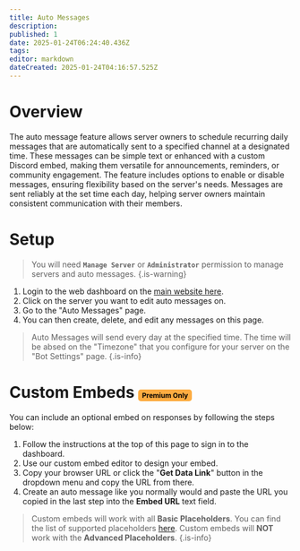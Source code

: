 ```yaml
---
title: Auto Messages
description: 
published: 1
date: 2025-01-24T06:24:40.436Z
tags: 
editor: markdown
dateCreated: 2025-01-24T04:16:57.525Z
---
```


# Overview
The auto message feature allows server owners to schedule recurring daily messages that are automatically sent to a specified channel at a designated time. These messages can be simple text or enhanced with a custom Discord embed, making them versatile for announcements, reminders, or community engagement. The feature includes options to enable or disable messages, ensuring flexibility based on the server's needs. Messages are sent reliably at the set time each day, helping server owners maintain consistent communication with their members.

# Setup

> You will need **`Manage Server`** or **`Administrator`** permission to manage servers and auto messages.
{.is-warning}

1. Login to the web dashboard on the [main website here](https://cakey.bot/dashboard/public).
2. Click on the server you want to edit auto messages on.
3. Go to the "Auto Messages" page.
4. You can then create, delete, and edit any messages on this page.

> Auto Messages will send every day at the specified time. The time will be absed on the "Timezone" that you configure for your server on the "Bot Settings" page.
{.is-info}

# Custom Embeds <span style="background-color: rgb(253, 172, 65); color: black; padding: 3px 7px; font-size: 12px; border-radius: 5px;">Premium Only</span>
You can include an optional embed on responses by following the steps below:

1. Follow the instructions at the top of this page to sign in to the dashboard.
2. Use our custom embed editor to design your embed.
3. Copy your browser URL or click the "**Get Data Link**" button in the dropdown menu and copy the URL from there.
4. Create an auto message like you normally would and paste the URL you copied in the last step into the **Embed URL** text field.

> Custom embeds will work with all **Basic Placeholders**. You can find the list of supported placeholders [here](https://wiki.cakey.bot/en/placeholders). Custom embeds will **NOT** work with the **Advanced Placeholders**.
{.is-info}
